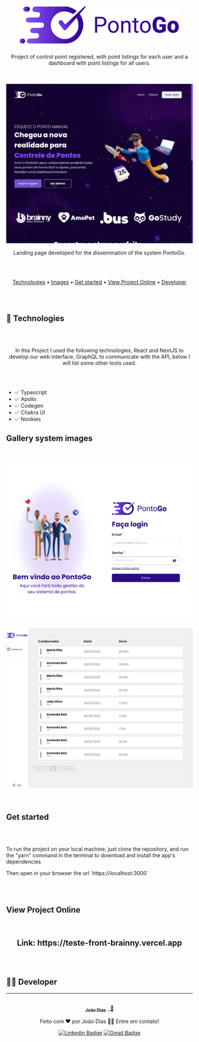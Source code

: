 <h1 align="center">

<img src="./public/github/logo.png"/>

</h1>

<p align="center">Project of  control point registered, with point listings for each user and a dashboard with point listings for all users.
</p>
<br>
<br>

<img src="./public/github/landing.png" />
<p align="center">Landing page developed for the dissemination of the system PontoGo.</p>

<br />
<br />
<p align="center">
 <a href="#Technologies">Technologies</a> •
 <a href="#Gallery system images">Images</a> •
 <a href="#Get-Started">Get started</a> •
 <a href="#View-Project">View Project Online</a> •
 <a href="#Developer">Developer</a>
</p>
<br /> 
<br />

## 🚀 Technologies

<br>
<br>
<p align="center">In this Project I used the following technologies, React and NextJS to develop our web interface, GraphQL to communicate with the API, below I will list some other tools used.</p>
<br>
<br>

- ✅ Typescript
- ✅ Apollo
- ✅ Codegen
- ✅ Chakra UI
- ✅ Nookies

## Gallery system images

<br />
<br />
<img src="./public/github/system.png"/>

<br />
<br />
<img src="./public/github/system2.png"/>
<br>
<br>
<br/>

## Get started

<br/>
<br/>
<p align="start">To run the project on your local machine, just clone the repository, and run the "yarn" command in the terminal to download and install the app's dependencies</p>

<p align="start">Then open in your browser the url ´https://localhost:3000´</p>
<br/>
<br/>

## View Project Online

<br/>
<h2 align="center">Link: https://teste-front-brainny.vercel.app</h3>
<br/>
<br/>

## 👨‍🔧 Developer

---

  <div align="center">
  <a href="https://www.linkedin.com/in/devjoaodias/">
 <img style="border-radius: 50%;" src="https://avatars.githubusercontent.com/u/49342574?v=4" width="100px;" alt=""/>
 <br />
 <sub><b>João Dias</b></sub></a> <a href="https://www.linkedin.com/in/devjoaodias/" title="João Dias">&nbsp;&nbsp;🚀</a>

Feito com ❤️ por João Dias 👋🏽 Entre em contato!

[![Linkedin Badge](https://img.shields.io/badge/-João_Dias-blue?style=flat-square&logo=Linkedin&logoColor=white&link=https://www.linkedin.com/in/devjoaodias/)](https://www.linkedin.com/in/devjoaodias/)
[![Gmail Badge](https://img.shields.io/badge/-joaoeduardodias123@gmail.com-c14438?style=flat-square&logo=Gmail&logoColor=white&link=mailto:joaoeduardodias123@gmail.com)](mailto:joaoeduardodias123@gmail.com)

  </div>
<br>
<br>
